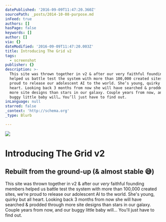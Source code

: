 ```yaml
---
datePublished: '2016-09-09T11:47:20.360Z'
sourcePath: _posts/2014-10-08-purpose.md
inFeed: true
authors: []
hasPage: false
keywords: []
author: []
via: {}
dateModified: '2016-09-09T11:47:20.003Z'
title: Introducing The Grid v2
tags:
  - screenshot
publisher: {}
description: >-
  This site was thrown together in v2 & after our very faithful founding members
  helped us battle test the system with more than 100,000 created sites, we’re
  proud to release our adolescent AI to the world. She’s young, quirky but all
  heart. Looking back 3 months from now she will have searched & prodded through
  more site designs than stars in our galaxy. Couple years from now, and our
  buggy little baby will… You’ll just have to find out.
inLanguage: null
starred: false
_context: 'http://schema.org'
_type: Blurb

---
```

![](https://the-grid-user-content.s3-us-west-2.amazonaws.com/538afcb0-5147-4cbd-8541-59b0a5c606f0.jpg)

# Introducing The Grid v2

## Rebuilt from the ground-up (& almost stable 😅)

This site was thrown together in v2 & after our _very_ faithful founding members helped us battle test the system with more than 100,000 created sites, we're proud to release our adolescent AI to the world. She's young, quirky but all heart. Looking back 3 months from now she will have searched & prodded through more site designs than stars in our galaxy. Couple years from now, and our buggy little baby will... You'll just have to find out.